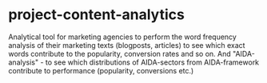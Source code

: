 # project-content-analytics
Analytical tool for marketing agencies to perform the word frequency analysis of their marketing texts (blogposts, articles) to see which exact words contribute to the popularity, conversion rates and so on. And "AIDA-analysis" - to see which distributions of AIDA-sectors from AIDA-framework contribute to performance (popularity, conversions etc.)
